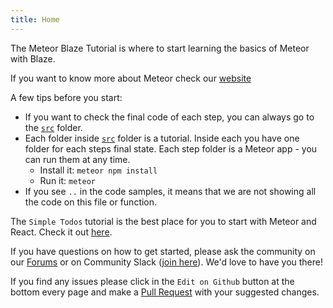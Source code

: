 ```yaml
---
title: Home
---
```


The Meteor Blaze Tutorial is where to start learning the basics of Meteor with Blaze.

If you want to know more about Meteor check our [website](https://www.meteor.com)

A few tips before you start:
- If you want to check the final code of each step, you can always go to the [`src`](https://github.com/meteor/blaze-tutorial/tree/master/src) folder.
- Each folder inside [`src`](https://github.com/meteor/blaze-tutorial/tree/master/src) folder is a tutorial. Inside each you have one folder for each steps final state. Each step folder is a Meteor app - you can run them at any time. 
  - Install it: `meteor npm install`
  - Run it: `meteor`
- If you see `..` in the code samples, it means that we are not showing all the code on this file or function. 


The `Simple Todos` tutorial is the best place for you to start with Meteor and React. Check it out [here](/simple-todos/).

If you have questions on how to get started, please ask the community on our [Forums](https://forums.meteor.com) or on Community Slack ([join here](https://join.slack.com/t/meteor-community/shared_invite/enQtODA0NTU2Nzk5MTA3LWY5NGMxMWRjZDgzYWMyMTEyYTQ3MTcwZmU2YjM5MTY3MjJkZjQ0NWRjOGZlYmIxZjFlYTA5Mjg4OTk3ODRiOTc)). We'd love to have you there!

If you find any issues please click in the `Edit on Github` button at the bottom every page and make a [Pull Request](https://github.com/meteor/blaze-tutorial/pulls) with your suggested changes. 

